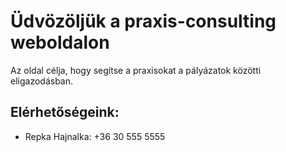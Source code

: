 # Üdvözöljük a praxis-consulting weboldalon

Az oldal célja, hogy segítse a praxisokat a pályázatok közötti eligazodásban.

## Elérhetőségeink:

- Repka Hajnalka: +36 30 555 5555
